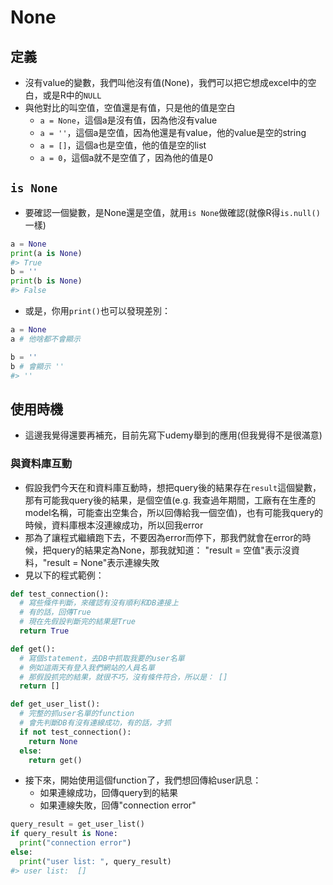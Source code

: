 # None  

## 定義  

* 沒有value的變數，我們叫他沒有值(None)，我們可以把它想成excel中的空白，或是R中的`NULL`  
* 與他對比的叫空值，空值還是有值，只是他的值是空白  
  * `a = None`，這個a是沒有值，因為他沒有value  
  * `a = ''`，這個a是空值，因為他還是有value，他的value是空的string  
  * `a = []`，這個a也是空值，他的值是空的list  
  * `a = 0`，這個a就不是空值了，因為他的值是0  

## `is None`  

* 要確認一個變數，是None還是空值，就用`is None`做確認(就像R得`is.null()`一樣)  


```python
a = None  
print(a is None)  
#> True
b = ''
print(b is None)
#> False
```

* 或是，你用`print()`也可以發現差別：  


```python
a = None
a # 他啥都不會顯示  

b = ''  
b # 會顯示 ''
#> ''
```

## 使用時機  

* 這邊我覺得還要再補充，目前先寫下udemy舉到的應用(但我覺得不是很滿意)

### 與資料庫互動  

* 假設我們今天在和資料庫互動時，想把query後的結果存在`result`這個變數，那有可能我query後的結果，是個空值(e.g. 我查過年期間，工廠有在生產的model名稱，可能查出空集合，所以回傳給我一個空值)，也有可能我query的時候，資料庫根本沒連線成功，所以回我error  
* 那為了讓程式繼續跑下去，不要因為error而停下，那我們就會在error的時候，把query的結果定為None，那我就知道： "result = 空值"表示沒資料，"result = None"表示連線失敗  
* 見以下的程式範例：  


```python
def test_connection():
  # 寫些條件判斷，來確認有沒有順利和DB連接上
  # 有的話，回傳True
  # 現在先假設判斷完的結果是True
  return True

def get():
  # 寫個statement，去DB中抓取我要的user名單
  # 例如這兩天有登入我們網站的人員名單
  # 那假設抓完的結果，就很不巧，沒有條件符合，所以是： []  
  return []

def get_user_list():
  # 完整的抓user名單的function
  # 會先判斷DB有沒有連線成功，有的話，才抓
  if not test_connection():
    return None
  else:
    return get()
```

* 接下來，開始使用這個function了，我們想回傳給user訊息：  
  * 如果連線成功，回傳query到的結果  
  * 如果連線失敗，回傳"connection error"  


```python
query_result = get_user_list()
if query_result is None:
  print("connection error")
else:
  print("user list: ", query_result)
#> user list:  []
```

